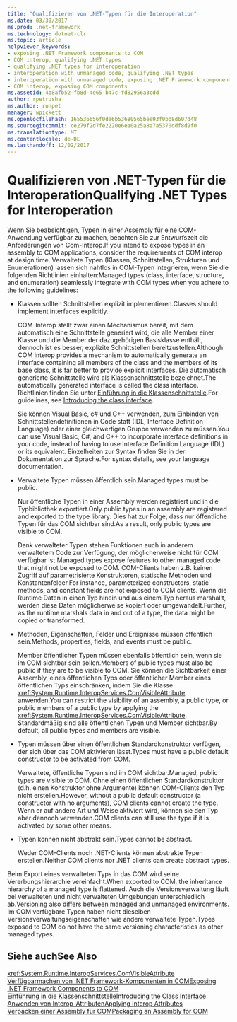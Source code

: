 ```yaml
---
title: "Qualifizieren von .NET-Typen für die Interoperation"
ms.date: 03/30/2017
ms.prod: .net-framework
ms.technology: dotnet-clr
ms.topic: article
helpviewer_keywords:
- exposing .NET Framework components to COM
- COM interop, qualifying .NET types
- qualifying .NET types for interoperation
- interoperation with unmanaged code, qualifying .NET types
- interoperation with unmanaged code, exposing .NET Framework components
- COM interop, exposing COM components
ms.assetid: 4b8afb52-fb8d-4e65-b47c-fd82956a3cdd
author: rpetrusha
ms.author: ronpet
manager: wpickett
ms.openlocfilehash: 165536656f0de6b53680565bee93f0bb8d607d48
ms.sourcegitcommit: ce279f2d7fe2220e6ea0a25a8a7a5370ddf8d9f0
ms.translationtype: MT
ms.contentlocale: de-DE
ms.lasthandoff: 12/02/2017
---
```

# <a name="qualifying-net-types-for-interoperation"></a><span data-ttu-id="f7c34-102">Qualifizieren von .NET-Typen für die Interoperation</span><span class="sxs-lookup"><span data-stu-id="f7c34-102">Qualifying .NET Types for Interoperation</span></span>
<span data-ttu-id="f7c34-103">Wenn Sie beabsichtigen, Typen in einer Assembly für eine COM-Anwendung verfügbar zu machen, beachten Sie zur Entwurfszeit die Anforderungen von Com-Interop.</span><span class="sxs-lookup"><span data-stu-id="f7c34-103">If you intend to expose types in an assembly to COM applications, consider the requirements of COM interop at design time.</span></span> <span data-ttu-id="f7c34-104">Verwaltete Typen (Klassen, Schnittstellen, Strukturen und Enumerationen) lassen sich nahtlos in COM-Typen integrieren, wenn Sie die folgenden Richtlinien einhalten:</span><span class="sxs-lookup"><span data-stu-id="f7c34-104">Managed types (class, interface, structure, and enumeration) seamlessly integrate with COM types when you adhere to the following guidelines:</span></span>  
  
-   <span data-ttu-id="f7c34-105">Klassen sollten Schnittstellen explizit implementieren.</span><span class="sxs-lookup"><span data-stu-id="f7c34-105">Classes should implement interfaces explicitly.</span></span>  
  
     <span data-ttu-id="f7c34-106">COM-Interop stellt zwar einen Mechanismus bereit, mit dem automatisch eine Schnittstelle generiert wird, die alle Member einer Klasse und die Member der dazugehörigen Basisklasse enthält, dennoch ist es besser, explizite Schnittstellen bereitzustellen.</span><span class="sxs-lookup"><span data-stu-id="f7c34-106">Although COM interop provides a mechanism to automatically generate an interface containing all members of the class and the members of its base class, it is far better to provide explicit interfaces.</span></span> <span data-ttu-id="f7c34-107">Die automatisch generierte Schnittstelle wird als Klassenschnittstelle bezeichnet.</span><span class="sxs-lookup"><span data-stu-id="f7c34-107">The automatically generated interface is called the class interface.</span></span> <span data-ttu-id="f7c34-108">Richtlinien finden Sie unter [Einführung in die Klassenschnittstelle](com-callable-wrapper.md#introducing-the-class-interface).</span><span class="sxs-lookup"><span data-stu-id="f7c34-108">For guidelines, see [Introducing the class interface](com-callable-wrapper.md#introducing-the-class-interface).</span></span>  
  
     <span data-ttu-id="f7c34-109">Sie können Visual Basic, c# und C++ verwenden, zum Einbinden von Schnittstellendefinitionen in Code statt (IDL, Interface Definition Language) oder einer gleichwertigen Gruppe verwenden zu müssen.</span><span class="sxs-lookup"><span data-stu-id="f7c34-109">You can use Visual Basic, C#, and C++ to incorporate interface definitions in your code, instead of having to use Interface Definition Language (IDL) or its equivalent.</span></span> <span data-ttu-id="f7c34-110">Einzelheiten zur Syntax finden Sie in der Dokumentation zur Sprache.</span><span class="sxs-lookup"><span data-stu-id="f7c34-110">For syntax details, see your language documentation.</span></span>  
  
-   <span data-ttu-id="f7c34-111">Verwaltete Typen müssen öffentlich sein.</span><span class="sxs-lookup"><span data-stu-id="f7c34-111">Managed types must be public.</span></span>  
  
     <span data-ttu-id="f7c34-112">Nur öffentliche Typen in einer Assembly werden registriert und in die Typbibliothek exportiert.</span><span class="sxs-lookup"><span data-stu-id="f7c34-112">Only public types in an assembly are registered and exported to the type library.</span></span> <span data-ttu-id="f7c34-113">Dies hat zur Folge, dass nur öffentliche Typen für das COM sichtbar sind.</span><span class="sxs-lookup"><span data-stu-id="f7c34-113">As a result, only public types are visible to COM.</span></span>  
  
     <span data-ttu-id="f7c34-114">Dank verwalteter Typen stehen Funktionen auch in anderem verwaltetem Code zur Verfügung, der möglicherweise nicht für COM verfügbar ist.</span><span class="sxs-lookup"><span data-stu-id="f7c34-114">Managed types expose features to other managed code that might not be exposed to COM.</span></span> <span data-ttu-id="f7c34-115">COM-Clients haben z.B. keinen Zugriff auf parametrisierte Konstruktoren, statische Methoden und Konstantenfelder.</span><span class="sxs-lookup"><span data-stu-id="f7c34-115">For instance, parameterized constructors, static methods, and constant fields are not exposed to COM clients.</span></span> <span data-ttu-id="f7c34-116">Wenn die Runtime Daten in einen Typ hinein und aus einem Typ heraus marshallt, werden diese Daten möglicherweise kopiert oder umgewandelt.</span><span class="sxs-lookup"><span data-stu-id="f7c34-116">Further, as the runtime marshals data in and out of a type, the data might be copied or transformed.</span></span>  
  
-   <span data-ttu-id="f7c34-117">Methoden, Eigenschaften, Felder und Ereignisse müssen öffentlich sein.</span><span class="sxs-lookup"><span data-stu-id="f7c34-117">Methods, properties, fields, and events must be public.</span></span>  
  
     <span data-ttu-id="f7c34-118">Member öffentlicher Typen müssen ebenfalls öffentlich sein, wenn sie im COM sichtbar sein sollen.</span><span class="sxs-lookup"><span data-stu-id="f7c34-118">Members of public types must also be public if they are to be visible to COM.</span></span> <span data-ttu-id="f7c34-119">Sie können die Sichtbarkeit einer Assembly, eines öffentlichen Typs oder öffentlicher Member eines öffentlichen Typs einschränken, indem Sie die Klasse <xref:System.Runtime.InteropServices.ComVisibleAttribute> anwenden.</span><span class="sxs-lookup"><span data-stu-id="f7c34-119">You can restrict the visibility of an assembly, a public type, or public members of a public type by applying the <xref:System.Runtime.InteropServices.ComVisibleAttribute>.</span></span> <span data-ttu-id="f7c34-120">Standardmäßig sind alle öffentlichen Typen und Member sichtbar.</span><span class="sxs-lookup"><span data-stu-id="f7c34-120">By default, all public types and members are visible.</span></span>  
  
-   <span data-ttu-id="f7c34-121">Typen müssen über einen öffentlichen Standardkonstruktor verfügen, der sich über das COM aktivieren lässt.</span><span class="sxs-lookup"><span data-stu-id="f7c34-121">Types must have a public default constructor to be activated from COM.</span></span>  
  
     <span data-ttu-id="f7c34-122">Verwaltete, öffentliche Typen sind im COM sichtbar.</span><span class="sxs-lookup"><span data-stu-id="f7c34-122">Managed, public types are visible to COM.</span></span> <span data-ttu-id="f7c34-123">Ohne einen öffentlichen Standardkonstruktor (d.h. einen Konstruktor ohne Argumente) können COM-Clients den Typ nicht erstellen.</span><span class="sxs-lookup"><span data-stu-id="f7c34-123">However, without a public default constructor (a constructor with no arguments), COM clients cannot create the type.</span></span> <span data-ttu-id="f7c34-124">Wenn er auf andere Art und Weise aktiviert wird, können sie den Typ aber dennoch verwenden.</span><span class="sxs-lookup"><span data-stu-id="f7c34-124">COM clients can still use the type if it is activated by some other means.</span></span>  
  
-   <span data-ttu-id="f7c34-125">Typen können nicht abstrakt sein.</span><span class="sxs-lookup"><span data-stu-id="f7c34-125">Types cannot be abstract.</span></span>  
  
     <span data-ttu-id="f7c34-126">Weder COM-Clients noch .NET-Clients können abstrakte Typen erstellen.</span><span class="sxs-lookup"><span data-stu-id="f7c34-126">Neither COM clients nor .NET clients can create abstract types.</span></span>  
  
 <span data-ttu-id="f7c34-127">Beim Export eines verwalteten Typs in das COM wird seine Vererbungshierarchie vereinfacht.</span><span class="sxs-lookup"><span data-stu-id="f7c34-127">When exported to COM, the inheritance hierarchy of a managed type is flattened.</span></span> <span data-ttu-id="f7c34-128">Auch die Versionsverwaltung läuft bei verwalteten und nicht verwalteten Umgebungen unterschiedlich ab.</span><span class="sxs-lookup"><span data-stu-id="f7c34-128">Versioning also differs between managed and unmanaged environments.</span></span> <span data-ttu-id="f7c34-129">Im COM verfügbare Typen haben nicht dieselben Versionsverwaltungseigenschaften wie andere verwaltete Typen.</span><span class="sxs-lookup"><span data-stu-id="f7c34-129">Types exposed to COM do not have the same versioning characteristics as other managed types.</span></span>  
  
## <a name="see-also"></a><span data-ttu-id="f7c34-130">Siehe auch</span><span class="sxs-lookup"><span data-stu-id="f7c34-130">See Also</span></span>  
 <xref:System.Runtime.InteropServices.ComVisibleAttribute>  
 [<span data-ttu-id="f7c34-131">Verfügbarmachen von .NET Framework-Komponenten in COM</span><span class="sxs-lookup"><span data-stu-id="f7c34-131">Exposing .NET Framework Components to COM</span></span>](../../../docs/framework/interop/exposing-dotnet-components-to-com.md)  
 [<span data-ttu-id="f7c34-132">Einführung in die Klassenschnittstelle</span><span class="sxs-lookup"><span data-stu-id="f7c34-132">Introducing the Class Interface</span></span>](http://msdn.microsoft.com/en-us/733c0dd2-12e5-46e6-8de1-39d5b25df024)  
 [<span data-ttu-id="f7c34-133">Anwenden von Interop-Attributen</span><span class="sxs-lookup"><span data-stu-id="f7c34-133">Applying Interop Attributes</span></span>](../../../docs/framework/interop/applying-interop-attributes.md)  
 [<span data-ttu-id="f7c34-134">Verpacken einer Assembly für COM</span><span class="sxs-lookup"><span data-stu-id="f7c34-134">Packaging an Assembly for COM</span></span>](../../../docs/framework/interop/packaging-an-assembly-for-com.md)

